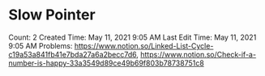 # Slow Pointer

Count: 2
Created Time: May 11, 2021 9:05 AM
Last Edit Time: May 11, 2021 9:05 AM
Problems: https://www.notion.so/Linked-List-Cycle-c19a53a841fb41e7bda27a6a2becc7d6, https://www.notion.so/Check-if-a-number-is-happy-33a3549d89ce49b69f803b78738751c8
